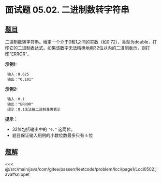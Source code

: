 # 面试题 05.02. 二进制数转字符串

## [题目](https://leetcode.cn/problems/binary-number-to-string-lcci/)
二进制数转字符串。给定一个介于0和1之间的实数（如0.72），类型为double，打印它的二进制表达式。如果该数字无法精确地用32位以内的二进制表示，则打印"ERROR"。

**示例1:**

```
 输入：0.625
 输出："0.101"
```

**示例2:**

```
 输入：0.1
 输出："ERROR"
 提示：0.1无法被二进制准确表示
```

**提示：**

* 32位包括输出中的 `"0."` 这两位。
* 题目保证输入用例的小数位数最多只有 `6` 位


## [题解](https://github.com/PasseRR/JavaLeetCode/blob/master/src/main/java/com/gitee/passerr/leetcode/problem/lcci/page1/Lcci0502.java)

<<< @/src/main/java/com/gitee/passerr/leetcode/problem/lcci/page1/Lcci0502.java#snippet
